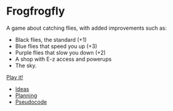 # Frogfrogfly

A game about catching flies, with added improvements such as:

- Black flies, the standard (+1)
- Blue flies that speed you up (+3)
- Purple flies that slow you down (+2)
- A shop with E-z access and powerups
- The sky.


[Play it!](https://xiliyo.github.io/frogfrogfly/frogfrogfrog/)

- [Ideas](./ideas.md)
- [Planning](./planning.md)
- [Pseudocode](./pseudocode.md)
